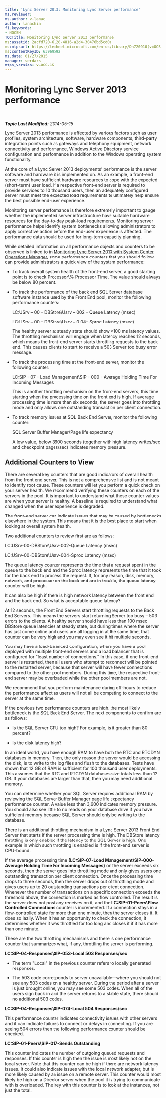 ```yaml
---
title: 'Lync Server 2013: Monitoring Lync Server performance'
ms.reviewer: 
ms.author: v-lanac
author: lanachin
f1.keywords:
- NOCSH
TOCTitle: Monitoring Lync Server 2013 performance
ms:assetid: 2acfd720-6120-4816-a2d4-30476bd5cd0e
ms:mtpsurl: https://technet.microsoft.com/en-us/library/Dn720910(v=OCS.15)
ms:contentKeyID: 63969592
ms.date: 01/27/2015
manager: serdars
mtps_version: v=OCS.15
---
```


<div data-xmlns="http://www.w3.org/1999/xhtml">

<div class="topic" data-xmlns="http://www.w3.org/1999/xhtml" data-msxsl="urn:schemas-microsoft-com:xslt" data-cs="http://msdn.microsoft.com/">

<div data-asp="http://msdn2.microsoft.com/asp">

# Monitoring Lync Server 2013 performance

</div>

<div id="mainSection">

<div id="mainBody">

<span> </span>

_**Topic Last Modified:** 2014-05-15_

Lync Server 2013 performance is affected by various factors such as user profiles, system architecture, software, hardware components, third-party integration points such as gateways and telephony equipment, network connectivity and performance, Windows Active Directory service configuration and performance in addition to the Windows operating system functionality.

At the core of a Lync Server 2013 deployments’ performance is the server software and hardware it is implemented on. As an example, a front-end server must have sufficient hardware resources to cope with the expected (short-term) user load. If a respective front-end server is required to provide services to 10 thousand users, then an adequately configured server must meet the expected load requirements to ultimately help ensure the best possible end-user experience.

Monitoring server performance is therefore extremely important to gauge whether the implemented server infrastructure have suitable hardware resources for the day-to-day peak-load requirements. Monitoring server performance helps identify system bottlenecks allowing administrators to apply corrective action before the end-user experience is affected. The performance data should be used for long-term capacity planning.

While detailed information on all performance objects and counters to be observed is linked to in [Monitoring Lync Server 2013 with System Center Operations Manager](lync-server-2013-monitoring-lync-server-with-system-center-operations-manager.md), some performance counters that you should follow can provide administrators a quick view of the system performance:

  - To track overall system health of the front-end server, a good starting point is to check Processor\\% Processor Time. The value should always be below 80 percent.

  - To track the performance of the back end SQL Server database software instance used by the Front End pool, monitor the following performance counters:
    
    LC:USrv – 00 – DBStore\\Usrv – 002 – Queue Latency (msec)
    
    LC:USrv – 00 – DBStore\\Usrv – 0 04– Sproc Latency (msec)
    
    The healthy server at steady state should show \<100 ms latency values. The throttling mechanism will engage when latency reaches 12 seconds, which means the front-end server starts throttling requests to the back end. This causes clients to start to receive a 503 Server too busy error message.

  - To track the processing time at the front-end server, monitor the following counter:
    
    LC:SIP - 07 - Load Management\\SIP - 000 - Average Holding Time For Incoming Messages
    
    This is another throttling mechanism on the front-end servers, this time starting when the processing time on the front end is high. If average processing time is more than six seconds, the server goes into throttling mode and only allows one outstanding transaction per client connection.

  - To track memory issues at SQL Back End Server, monitor the following counter:
    
    SQL Server Buffer Manager\\Page life expectancy
    
    A low value, below 3600 seconds (together with high latency writes/sec and checkpoint pages/sec) indicates memory pressure.

<div>

## Additional Counters to View

There are several key counters that are good indicators of overall health from the front end server. This is not a comprehensive list and is not meant to identify root cause. These counters will let you perform a quick check on your server health. We recommend verifying these counters on each of the servers in the pool. It is important to understand what these counter values are when your server is healthy. A baseline is required to understand what changed when the user experience is degraded.

The front-end server can indicate issues that may be caused by bottlenecks elsewhere in the system. This means that it is the best place to start when looking at overall system health.

Two additional counters to review first are as follows:

LC:USrv-00-DBStore\\Usrv-002-Queue Latency (msec)

LC:USrv-00-DBStore\\Usrv-004-Sproc Latency (msec)

The queue latency counter represents the time that a request spent in the queue to the back end and the Sproc latency represents the time that it took for the back end to process the request. If, for any reason, disk, memory, network, and processor on the back end are in trouble, the queue latency counter will be high.

It can also be high if there is high network latency between the front end and the back end. So what is acceptable queue latency?

At 12 seconds, the Front End Servers start throttling requests to the Back End Servers. This means the servers start returning Server too busy – 503 errors to the clients. A healthy server should have less than 100 msec DBStore queue latencies at steady state, but during times where the server has just come online and users are all logging in at the same time, that counter can be very high and you may even see it hit multiple seconds.

You may have a load-balanced configuration, where you have a pool deployed with multiple front-end servers and a load balancer that is configured for "least number of connections." In this case, if one front-end server is restarted, then all users who attempt to reconnect will be pointed to the restarted server, because that server will have fewer connections compared to the other pool members. During this time, the respective front-end server may be overloaded while the other pool members are not.

We recommend that you perform maintenance during off-hours to reduce the performance affect as users will not all be competing to connect to the server at the same time.

If the previous two performance counters are high, the most likely bottleneck is the SQL Back End Server. The next components to confirm are as follows:

  - Is the SQL Server CPU too high? For example, is it greater than 80 percent?

  - Is the disk latency high?

In an ideal world, you have enough RAM to have both the RTC and RTCDYN databases in memory. Then, the only reason the server would be accessing the disk, is to write to the log files and flush to the databases. Tests have shown that 12 GB of RAM is sufficient for 100 thousand user deployments. This assumes that the RTC and RTCDYN databases size totals less than 12 GB. If your databases are larger than that, then you may need additional memory.

You can determine whether your SQL Server requires additional RAM by reviewing the SQL Server Buffer Manager page life expectancy performance counter. A value less than 3,600 indicates memory pressure. You should also see little to no reads on your database drive if you have sufficient memory because SQL Server should only be writing to the database.

There is an additional throttling mechanism in a Lync Server 2013 Front End Server that starts if the server processing time is high. The DBStore latency throttling is only enabled if the latency to the SQL Server is high. One example in which such throttling is enabled is if the front-end server is CPU-bound.

If the average processing time **(LC:SIP-07-Load Management\\SIP-000-Average Holding Time For Incoming Messages)** on the server exceeds six seconds, then the server goes into throttling mode and only gives users one outstanding transaction per client connection. Once the processing time drops to three seconds, then the server drops out of throttling mode and gives users up to 20 outstanding transactions per client connection. Whenever the number of transactions on a specific connection exceeds the threshold above, the connection is marked as flow controlled. The result is the server does not post any receives on it, and the **LC:SIP-01-Peers\\Flow Controlled Connections** counter is incremented. If a connection stays in a flow-controlled state for more than one minute, then the server closes it. It does so lazily. When it has an opportunity to check the connection, it determines whether it was throttled for too long and closes it if it has more than one minute.

These are the two throttling mechanisms and there is one performance counter that summarizes what, if any, throttling the server is performing.

**LC:SIP-04-Responses\\SIP-053-Local 503 Responses/sec**

  - The term "Local" in the previous counter refers to locally generated responses.

  - The 503 code corresponds to server unavailable—where you should not see any 503 codes on a healthy server. During the period after a server is just brought online, you may see some 503 codes. When all of the users sign back in and the server returns to a stable state, there should no additional 503 codes.

**LC:SIP-04-Responses\\SIP-074-Local 504 Responses/sec**

This performance counter indicates connectivity issues with other servers and it can indicate failures to connect or delays in connecting. If you are seeing 504 errors then the following performance counter should be checked.

**LC:SIP-01-Peers\\SIP-017-Sends Outstanding**

This counter indicates the number of outgoing queued requests and responses. If this counter is high then the issue is most likely not on the local server. Note that this counter can be high if there are network latency issues. It could also indicate issues with the local network adapter, but is more likely caused by an issue on a remote server. This counter would most likely be high on a Director server when the pool it is trying to communicate with is overloaded. The key with this counter is to look at the instances, not just the total.

</div>

</div>

<span> </span>

</div>

</div>

</div>

